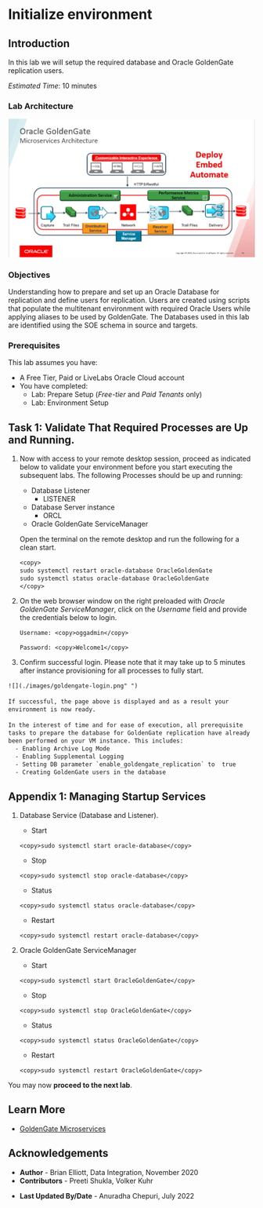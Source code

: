 # Initialize environment

## Introduction
In this lab we will setup the required database and Oracle GoldenGate replication users.

*Estimated Time*:  10 minutes

### Lab Architecture
![](./images/ggmicroservicesarchitecture.png " ")

### Objectives
Understanding how to prepare and set up an Oracle Database for replication and define users for replication. Users are created using scripts that populate the multitenant environment with required Oracle Users while applying aliases to be used by GoldenGate. The Databases used in this lab are identified using the SOE schema in source and targets.

### Prerequisites
This lab assumes you have:
- A Free Tier, Paid or LiveLabs Oracle Cloud account
- You have completed:
    - Lab: Prepare Setup (*Free-tier* and *Paid Tenants* only)
    - Lab: Environment Setup

## Task 1: Validate That Required Processes are Up and Running.
1. Now with access to your remote desktop session, proceed as indicated below to validate your environment before you start executing the subsequent labs. The following Processes should be up and running:

    - Database Listener
        - LISTENER
    - Database Server instance
        - ORCL
    - Oracle GoldenGate ServiceManager

    Open the terminal on the remote desktop and run the following for a clean start.

    ```
    <copy>
    sudo systemctl restart oracle-database OracleGoldenGate
    sudo systemctl status oracle-database OracleGoldenGate
    </copy>
    ```

2. On the web browser window on the right preloaded with *Oracle GoldenGate ServiceManager*, click on the *Username* field and provide the credentials below to login.

    ```
    Username: <copy>oggadmin</copy>
    ```

    ```
    Password: <copy>Welcome1</copy>
    ```

  3. Confirm successful login. Please note that it may take up to 5 minutes after instance provisioning for all processes to fully start.

    ![](./images/goldengate-login.png" ")

    If successful, the page above is displayed and as a result your environment is now ready.  

    In the interest of time and for ease of execution, all prerequisite tasks to prepare the database for GoldenGate replication have already been performed on your VM instance. This includes:
      - Enabling Archive Log Mode
      - Enabling Supplemental Logging
      - Setting DB parameter `enable_goldengate_replication` to  true
      - Creating GoldenGate users in the database



## Appendix 1: Managing Startup Services

1. Database Service (Database and Listener).

    - Start

    ```
    <copy>sudo systemctl start oracle-database</copy>
    ```

    - Stop

    ```
    <copy>sudo systemctl stop oracle-database</copy>
    ```

    - Status

    ```
    <copy>sudo systemctl status oracle-database</copy>
    ```

    - Restart

    ```
    <copy>sudo systemctl restart oracle-database</copy>
    ```

2. Oracle GoldenGate ServiceManager

    - Start

    ```
    <copy>sudo systemctl start OracleGoldenGate</copy>
    ```

    - Stop

    ```
    <copy>sudo systemctl stop OracleGoldenGate</copy>
    ```

    - Status

    ```
    <copy>sudo systemctl status OracleGoldenGate</copy>
    ```

    - Restart

    ```
    <copy>sudo systemctl restart OracleGoldenGate</copy>
    ```
You may now **proceed to the next lab**.

## Learn More

* [GoldenGate Microservices](https://docs.oracle.com/en/middleware/goldengate/core/19.1/understanding/getting-started-oracle-goldengate.html#GUID-F317FD3B-5078-47BA-A4EC-8A138C36BD59)

## Acknowledgements
* **Author** - Brian Elliott, Data Integration, November 2020
* **Contributors** - Preeti Shukla, Volker Kuhr
- **Last Updated By/Date** - Anuradha Chepuri, July 2022
